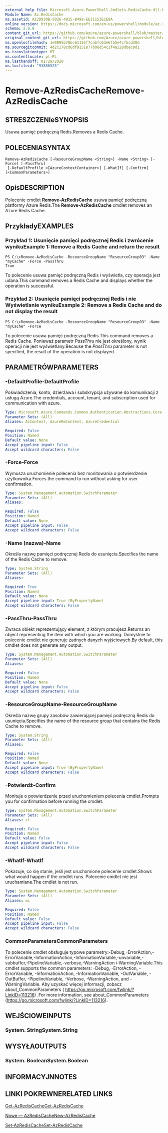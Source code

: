 ```yaml
---
external help file: Microsoft.Azure.PowerShell.Cmdlets.RedisCache.dll-Help.xml
Module Name: Az.RedisCache
ms.assetid: A22D930B-5026-4915-B498-EE31153E1E9A
online version: https://docs.microsoft.com/en-us/powershell/module/az.rediscache/remove-azrediscache
schema: 2.0.0
content_git_url: https://github.com/Azure/azure-powershell/blob/master/src/RedisCache/RedisCache/help/Remove-AzRedisCache.md
original_content_git_url: https://github.com/Azure/azure-powershell/blob/master/src/RedisCache/RedisCache/help/Remove-AzRedisCache.md
ms.openlocfilehash: 1e9895b78bc61155f7cabfc63e6fb5e4cfbcd30d
ms.sourcegitcommit: 4d2c178cd6df9151877b08d54c1f4a228dbec9d1
ms.translationtype: MT
ms.contentlocale: pl-PL
ms.lasthandoff: 01/29/2020
ms.locfileid: "93886525"
---
```

# <span data-ttu-id="40348-101">Remove-AzRedisCache</span><span class="sxs-lookup"><span data-stu-id="40348-101">Remove-AzRedisCache</span></span>

## <span data-ttu-id="40348-102">STRESZCZENIe</span><span class="sxs-lookup"><span data-stu-id="40348-102">SYNOPSIS</span></span>
<span data-ttu-id="40348-103">Usuwa pamięć podręczną Redis.</span><span class="sxs-lookup"><span data-stu-id="40348-103">Removes a Redis Cache.</span></span>

## <span data-ttu-id="40348-104">POLECENIA</span><span class="sxs-lookup"><span data-stu-id="40348-104">SYNTAX</span></span>

```
Remove-AzRedisCache [-ResourceGroupName <String>] -Name <String> [-Force] [-PassThru]
 [-DefaultProfile <IAzureContextContainer>] [-WhatIf] [-Confirm] [<CommonParameters>]
```

## <span data-ttu-id="40348-105">Opis</span><span class="sxs-lookup"><span data-stu-id="40348-105">DESCRIPTION</span></span>
<span data-ttu-id="40348-106">Polecenie cmdlet **Remove-AzRedisCache** usuwa pamięć podręczną platformy Azure Redis.</span><span class="sxs-lookup"><span data-stu-id="40348-106">The **Remove-AzRedisCache** cmdlet removes an Azure Redis Cache.</span></span>

## <span data-ttu-id="40348-107">Przykłady</span><span class="sxs-lookup"><span data-stu-id="40348-107">EXAMPLES</span></span>

### <span data-ttu-id="40348-108">Przykład 1: Usunięcie pamięci podręcznej Redis i zwrócenie wyniku</span><span class="sxs-lookup"><span data-stu-id="40348-108">Example 1: Remove a Redis Cache and return the result</span></span>
```
PS C:\>Remove-AzRedisCache -ResourceGroupName "ResourceGroup03" -Name "myCache" -Force -PassThru
True
```

<span data-ttu-id="40348-109">To polecenie usuwa pamięć podręczną Redis i wyświetla, czy operacja jest udana.</span><span class="sxs-lookup"><span data-stu-id="40348-109">This command removes a Redis Cache and displays whether the operation is successful.</span></span>

### <span data-ttu-id="40348-110">Przykład 2: Usunięcie pamięci podręcznej Redis i nie Wyświetlanie wyniku</span><span class="sxs-lookup"><span data-stu-id="40348-110">Example 2: Remove a Redis Cache and do not display the result</span></span>
```
PS C:\>Remove-AzRedisCache -ResourceGroupName "ResourceGroup03" -Name "myCache" -Force
```

<span data-ttu-id="40348-111">To polecenie usuwa pamięć podręczną Redis.</span><span class="sxs-lookup"><span data-stu-id="40348-111">This command removes a Redis Cache.</span></span>
<span data-ttu-id="40348-112">Ponieważ parametr *PassThru* nie jest określony, wynik operacji nie jest wyświetlany.</span><span class="sxs-lookup"><span data-stu-id="40348-112">Because the *PassThru* parameter is not specified, the result of the operation is not displayed.</span></span>

## <span data-ttu-id="40348-113">PARAMETRÓW</span><span class="sxs-lookup"><span data-stu-id="40348-113">PARAMETERS</span></span>

### <span data-ttu-id="40348-114">-DefaultProfile</span><span class="sxs-lookup"><span data-stu-id="40348-114">-DefaultProfile</span></span>
<span data-ttu-id="40348-115">Poświadczenia, konto, dzierżawa i subskrypcja używane do komunikacji z usługą Azure.</span><span class="sxs-lookup"><span data-stu-id="40348-115">The credentials, account, tenant, and subscription used for communication with azure.</span></span>

```yaml
Type: Microsoft.Azure.Commands.Common.Authentication.Abstractions.Core.IAzureContextContainer
Parameter Sets: (All)
Aliases: AzContext, AzureRmContext, AzureCredential

Required: False
Position: Named
Default value: None
Accept pipeline input: False
Accept wildcard characters: False
```

### <span data-ttu-id="40348-116">-Force</span><span class="sxs-lookup"><span data-stu-id="40348-116">-Force</span></span>
<span data-ttu-id="40348-117">Wymusza uruchomienie polecenia bez monitowania o potwierdzenie użytkownika.</span><span class="sxs-lookup"><span data-stu-id="40348-117">Forces the command to run without asking for user confirmation.</span></span>

```yaml
Type: System.Management.Automation.SwitchParameter
Parameter Sets: (All)
Aliases:

Required: False
Position: Named
Default value: None
Accept pipeline input: False
Accept wildcard characters: False
```

### <span data-ttu-id="40348-118">-Name (nazwa)</span><span class="sxs-lookup"><span data-stu-id="40348-118">-Name</span></span>
<span data-ttu-id="40348-119">Określa nazwę pamięci podręcznej Redis do usunięcia.</span><span class="sxs-lookup"><span data-stu-id="40348-119">Specifies the name of the Redis Cache to remove.</span></span>

```yaml
Type: System.String
Parameter Sets: (All)
Aliases:

Required: True
Position: Named
Default value: None
Accept pipeline input: True (ByPropertyName)
Accept wildcard characters: False
```

### <span data-ttu-id="40348-120">-PassThru</span><span class="sxs-lookup"><span data-stu-id="40348-120">-PassThru</span></span>
<span data-ttu-id="40348-121">Zwraca obiekt reprezentujący element, z którym pracujesz.</span><span class="sxs-lookup"><span data-stu-id="40348-121">Returns an object representing the item with which you are working.</span></span>
<span data-ttu-id="40348-122">Domyślnie to polecenie cmdlet nie generuje żadnych danych wyjściowych.</span><span class="sxs-lookup"><span data-stu-id="40348-122">By default, this cmdlet does not generate any output.</span></span>

```yaml
Type: System.Management.Automation.SwitchParameter
Parameter Sets: (All)
Aliases:

Required: False
Position: Named
Default value: None
Accept pipeline input: False
Accept wildcard characters: False
```

### <span data-ttu-id="40348-123">-ResourceGroupName</span><span class="sxs-lookup"><span data-stu-id="40348-123">-ResourceGroupName</span></span>
<span data-ttu-id="40348-124">Określa nazwę grupy zasobów zawierającej pamięć podręczną Redis do usunięcia.</span><span class="sxs-lookup"><span data-stu-id="40348-124">Specifies the name of the resource group that contains the Redis Cache to remove.</span></span>

```yaml
Type: System.String
Parameter Sets: (All)
Aliases:

Required: False
Position: Named
Default value: None
Accept pipeline input: True (ByPropertyName)
Accept wildcard characters: False
```

### <span data-ttu-id="40348-125">-Potwierdź</span><span class="sxs-lookup"><span data-stu-id="40348-125">-Confirm</span></span>
<span data-ttu-id="40348-126">Monituje o potwierdzenie przed uruchomieniem polecenia cmdlet.</span><span class="sxs-lookup"><span data-stu-id="40348-126">Prompts you for confirmation before running the cmdlet.</span></span>

```yaml
Type: System.Management.Automation.SwitchParameter
Parameter Sets: (All)
Aliases: cf

Required: False
Position: Named
Default value: False
Accept pipeline input: False
Accept wildcard characters: False
```

### <span data-ttu-id="40348-127">-WhatIf</span><span class="sxs-lookup"><span data-stu-id="40348-127">-WhatIf</span></span>
<span data-ttu-id="40348-128">Pokazuje, co się stanie, jeśli jest uruchomione polecenie cmdlet.</span><span class="sxs-lookup"><span data-stu-id="40348-128">Shows what would happen if the cmdlet runs.</span></span>
<span data-ttu-id="40348-129">Polecenie cmdlet nie jest uruchamiane.</span><span class="sxs-lookup"><span data-stu-id="40348-129">The cmdlet is not run.</span></span>

```yaml
Type: System.Management.Automation.SwitchParameter
Parameter Sets: (All)
Aliases: wi

Required: False
Position: Named
Default value: False
Accept pipeline input: False
Accept wildcard characters: False
```

### <span data-ttu-id="40348-130">CommonParameters</span><span class="sxs-lookup"><span data-stu-id="40348-130">CommonParameters</span></span>
<span data-ttu-id="40348-131">To polecenie cmdlet obsługuje typowe parametry:-Debug,-ErrorAction,-ErrorVariable,-InformationAction,-InformationVariable,-unvariable,-subbuffer,-PipelineVariable,-verbose,-WarningAction i-WarningVariable.</span><span class="sxs-lookup"><span data-stu-id="40348-131">This cmdlet supports the common parameters: -Debug, -ErrorAction, -ErrorVariable, -InformationAction, -InformationVariable, -OutVariable, -OutBuffer, -PipelineVariable, -Verbose, -WarningAction, and -WarningVariable.</span></span> <span data-ttu-id="40348-132">Aby uzyskać więcej informacji, zobacz about_CommonParameters ( https://go.microsoft.com/fwlink/?LinkID=113216) .</span><span class="sxs-lookup"><span data-stu-id="40348-132">For more information, see about_CommonParameters (https://go.microsoft.com/fwlink/?LinkID=113216).</span></span>

## <span data-ttu-id="40348-133">WEJŚCIOWE</span><span class="sxs-lookup"><span data-stu-id="40348-133">INPUTS</span></span>

### <span data-ttu-id="40348-134">System. String</span><span class="sxs-lookup"><span data-stu-id="40348-134">System.String</span></span>

## <span data-ttu-id="40348-135">WYSYŁA</span><span class="sxs-lookup"><span data-stu-id="40348-135">OUTPUTS</span></span>

### <span data-ttu-id="40348-136">System. Boolean</span><span class="sxs-lookup"><span data-stu-id="40348-136">System.Boolean</span></span>

## <span data-ttu-id="40348-137">INFORMACYJN</span><span class="sxs-lookup"><span data-stu-id="40348-137">NOTES</span></span>

## <span data-ttu-id="40348-138">LINKI POKREWNE</span><span class="sxs-lookup"><span data-stu-id="40348-138">RELATED LINKS</span></span>

[<span data-ttu-id="40348-139">Get-AzRedisCache</span><span class="sxs-lookup"><span data-stu-id="40348-139">Get-AzRedisCache</span></span>](./Get-AzRedisCache.md)

[<span data-ttu-id="40348-140">Nowe — AzRedisCache</span><span class="sxs-lookup"><span data-stu-id="40348-140">New-AzRedisCache</span></span>](./New-AzRedisCache.md)

[<span data-ttu-id="40348-141">Set-AzRedisCache</span><span class="sxs-lookup"><span data-stu-id="40348-141">Set-AzRedisCache</span></span>](./Set-AzRedisCache.md)


